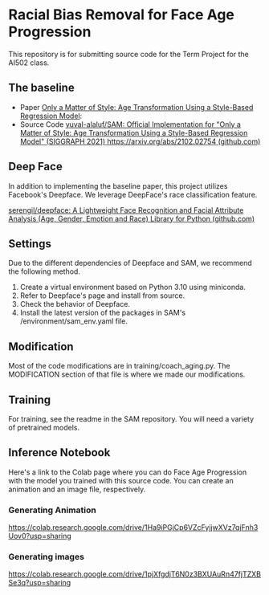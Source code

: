 # Racial Bias Removal for Face Age Progression

This repository is for submitting source code for the Term Project for the AI502 class.

## The baseline
- Paper
[Only a Matter of Style: Age Transformation Using a Style-Based Regression Model](https://arxiv.org/abs/2102.02754):
- Source Code
[yuval-alaluf/SAM: Official Implementation for "Only a Matter of Style: Age Transformation Using a Style-Based Regression Model" (SIGGRAPH 2021) https://arxiv.org/abs/2102.02754 (github.com)](https://github.com/yuval-alaluf/SAM)

## Deep Face
In addition to implementing the baseline paper, this project utilizes Facebook's Deepface. We leverage DeepFace's race classification feature.

[serengil/deepface: A Lightweight Face Recognition and Facial Attribute Analysis (Age, Gender, Emotion and Race) Library for Python (github.com)](https://github.com/serengil/deepface)

## Settings
Due to the different dependencies of Deepface and SAM, we recommend the following method.

1. Create a virtual environment based on Python 3.10 using miniconda.
2. Refer to Deepface's page and install from source.
3. Check the behavior of Deepface.
4. Install the latest version of the packages in SAM's /environment/sam_env.yaml file.

## Modification
Most of the code modifications are in training/coach_aging.py. The MODIFICATION section of that file is where we made our modifications.

## Training
For training, see the readme in the SAM repository. You will need a variety of pretrained models.

## Inference Notebook
Here's a link to the Colab page where you can do Face Age Progression with the model you trained with this source code. You can create an animation and an image file, respectively.

### Generating Animation
https://colab.research.google.com/drive/1Ha9iPGjCp6VZcFyjjwXVz7qjFnh3Uov0?usp=sharing

### Generating images
https://colab.research.google.com/drive/1pjXfgdjT6N0z3BXUAuRn47fjTZXBSe3q?usp=sharing
